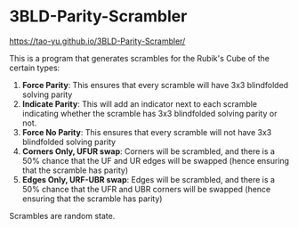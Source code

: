 # 3BLD-Parity-Scrambler

https://tao-yu.github.io/3BLD-Parity-Scrambler/

This is a program that generates scrambles for the Rubik's Cube of the certain types:

1. **Force Parity**: This ensures that every scramble will have 3x3 blindfolded solving parity
2. **Indicate Parity**: This will add an indicator next to each scramble indicating whether the scramble has 3x3 blindfolded solving parity or not.
3. **Force No Parity**: This ensures that every scramble will not have 3x3 blindfolded solving parity
4. **Corners Only, UFUR swap**: Corners will be scrambled, and there is a 50% chance that the UF and UR edges will be swapped (hence ensuring that the scramble has parity)
5. **Edges Only, URF-UBR swap**: Edges will be scrambled, and there is a 50% chance that the UFR and UBR corners will be swapped (hence ensuring that the scramble has parity)

Scrambles are random state.
